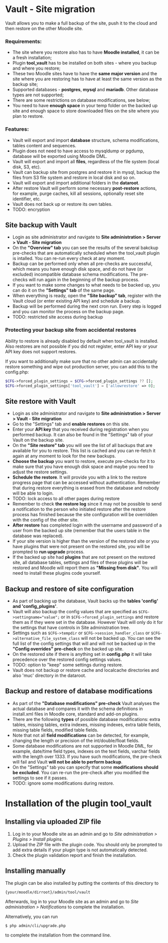 # Vault - Site migration #

Vault allows you to make a full backup of the site, push it to the cloud and then restore on the other Moodle site.

### Requirements:
- The site where you restore also has to have **Moodle installed**, it can be a fresh installation;
- Plugin **tool_vault** has to be installed on both sites - where you backup and where you restore;
- These two Moodle sites have to have the **same major version** and the site where you are restoring
  has to have at least the same version as the backup site;
- Supported databases - **postgres**, **mysql** and **mariadb**. Other database types are not supported;
- There are some restrictions on database modifications, see below;
- You need to have **enough space** in your temp folder on the backed up site and enough space to store
  downloaded files on the site where you plan to restore.

### Features:
- Vault will export and import **database** structure, schema modifications, tables content and sequences.
- Plugin does not need to have access to mysqldump or pgdump, database will be exported using Moodle DML.
- Vault will export and import all **files**, regardless of the file system (local disk, S3, etc).
- Vault can backup site from postgres and restore it in mysql, backup the files from
  S3 file system and restore in local disk and so on.
- Vault will export and import additional folders in the **dataroot**.
- After restore Vault will perform some necessary **post-restore** actions, for example, purge caches, kill all
  sessions, optionally reset site identifier, etc.
- Vault does not back up or restore its own tables.
- TODO: encryption

## Site backup with Vault

- Login as site administrator and navigate to **Site administration > Server > Vault - Site migration**
- On the **"Overview" tab** you can see the results of the several bakckup pre-checks that are automatically
  scheduled when the tool_vault plugin is intalled. You can re-run every check at any moment.
- Backup can be performed only when all pre-checks are successful, which means you have enough disk space,
  and do not have (or excluded) incompatible database schema modifications. The pre-checks will run
  again in the beginning of the backup process.
- If you want to make some changes to what needs to be backed up, you can do it on the **"Settings" tab** of
  the same page.
- When everything is ready, open the **"Site backup" tab**, register with the Vault cloud (or enter existing
  API key) and schedule a backup.
- Backup will be performed during the next cron run. Every step is logged and you can monitor the process
  on the backup page.
- TODO: restricted site access during backup

### Protecting your backup site from accidental restores

Ability to restore is already disabled by default when tool_vault is installed. Also restores are not
possible if you did not register, enter API key or your API key does not support restores.

If you want to additionally
make sure that no other admin can accidentally restore something and wipe out production server, you can
add this to the config.php:

```php
$CFG->forced_plugin_settings = $CFG->forced_plugin_settings ?? [];
$CFG->forced_plugin_settings['tool_vault'] = ['allowrestore' => 0];
```

## Site restore with Vault

- Login as site administrator and navigate to **Site administration > Server > Vault - Site migration**
- Go to the "Settings" tab and **enable restores** on this site.
- Enter your **API key** that you received during registration when you performed backup. It can also be
  found in the "Settings" tab of your Vault on the backup site.
- On the **"Site restore" tab** you will see the list of all backups that are available for you to restore.
  This list is cached and you can re-fetch it again at any moment to look for the new backups.
- **Choose the backup** you want to restore, execute pre-checks for it to make sure that you have enough
  disk space and maybe you need to adjust the restore settings.
- **Schedule the restore**. It will provide you with a link to the restore progress page that can be accessed
  without authentication. Remember that during restore everything is erased from the database and
  nobody will be able to login.
- TODO: lock access to all other pages during restore
- Remember to check **the restore log** since it may not be possible to send a notification to the person who
  initiated restore after the restore process has finished because the site configuration will be overridden
  with the config of the other site.
- **After restore** has completed login with the username and password of a user from the backed up site
  (remember that the users table in the database was replaced).
- If your site version is higher than the version of the restored site or you have plugins that were not
  present on the restored site, you will be prompted to **run upgrade** process.
- If the backed up site had **plugins** that are not present on the restored site, all database tables, settings
  and files of these plugins will be restored and Moodle will report them as **"Missing from disk"**. You will
  need to install these plugins code yourself.

## Backup and restore of site configuration

- As part of backing up the database, Vault backs up the **tables 'config' and 'config_plugins'**.
- Vault will also backup the config values that are specified as `$CFG->settingname="value";` or in `$CFG->forced_plugin_settings` and restore them as if they were set in the database. However Vault
  will only do it for the settings that have controls in Site administration tree.
- Settings such as `$CFG->tempdir` or `$CFG->session_handler_class` or `$CFG->alternative_file_system_class`
  will not be backed up. You can see the full list of the config settings that will and will not be
  backed up in the **"Config overrides" pre-check** on the backed up site.
- On the restored site if there is anything set in **config.php** it will take precedence over the restored
  config settings values.
- TODO: option to "keep" some settings during restore.
- Vault does not backup or restore cache and localcache directories and also 'muc' directory in the dataroot.

## Backup and restore of database modifications

- As part of the **"Database modifications" pre-check** Vault analyses the actual database and compares it
  with the schema definitions in install.xml files in Moodle core, standard and add-on plugins.
- There are the following **types** of possible database modifications: extra tables, missing tables, extra
  indexes, missing indexes, extra table fields, missing table fields, modified table fields.
- Note that not all **field modifications** can be detected, for example, changing the length or precision
  of the int/double/float fields.
- Some database modifications are not supported in Moodle DML, for example, date/time field types, indexes
  on the text fields, varchar fields with the length over 1333. If you have such modifications, the pre-check
  will fail and Vault **will not be able to perform backup**.
- On the "Settings" tab you can specify that some **modifications should be excluded**. You can re-run
  the pre-check after you modified the settings to see if it passes.
- TODO: ignore some modifications during restore.

# Installation of the plugin tool_vault

## Installing via uploaded ZIP file ##

1. Log in to your Moodle site as an admin and go to _Site administration >
   Plugins > Install plugins_.
2. Upload the ZIP file with the plugin code. You should only be prompted to add
   extra details if your plugin type is not automatically detected.
3. Check the plugin validation report and finish the installation.

## Installing manually ##

The plugin can be also installed by putting the contents of this directory to

    {your/moodle/dirroot}/admin/tool/vault

Afterwards, log in to your Moodle site as an admin and go to _Site administration >
Notifications_ to complete the installation.

Alternatively, you can run

    $ php admin/cli/upgrade.php

to complete the installation from the command line.
